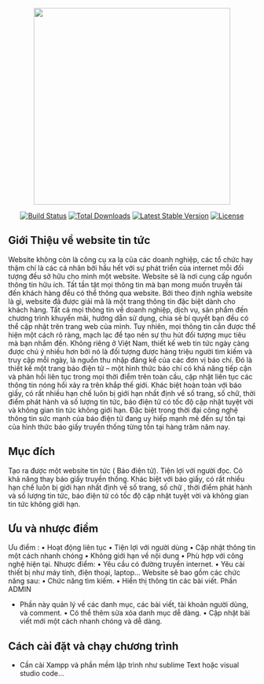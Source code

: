 <p align="center"><img src="https://res.cloudinary.com/dtfbvvkyp/image/upload/v1566331377/laravel-logolockup-cmyk-red.svg" width="400"></p>

<p align="center">
<a href="https://travis-ci.org/laravel/framework"><img src="https://travis-ci.org/laravel/framework.svg" alt="Build Status"></a>
<a href="https://packagist.org/packages/laravel/framework"><img src="https://poser.pugx.org/laravel/framework/d/total.svg" alt="Total Downloads"></a>
<a href="https://packagist.org/packages/laravel/framework"><img src="https://poser.pugx.org/laravel/framework/v/stable.svg" alt="Latest Stable Version"></a>
<a href="https://packagist.org/packages/laravel/framework"><img src="https://poser.pugx.org/laravel/framework/license.svg" alt="License"></a>
</p>

## Giới Thiệu về website tin tức

Website không còn là công cụ xa lạ của các doanh nghiệp, các tổ chức hay thậm chí là các cá nhân bởi hầu hết với sự phát triển của internet mỗi đối tượng đều sở hữu cho mình một website.
Website sẽ là nơi cung cấp nguồn thông tin hữu ích. Tất tần tật mọi thông tin mà bạn mong muốn truyền tải đến khách hàng đều có thể thông qua website. Bởi theo định nghĩa website là gì, website đã được giải mã là một trang thông tin đặc biệt dành cho khách hàng. Tất cả mọi thông tin về doanh nghiệp, dịch vụ, sản phẩm đến chương trình khuyến mãi, hướng dẫn sử dụng, chia sẻ bí quyết bạn đều có thể cập nhật trên trang web của mình. Tuy nhiên, mọi thông tin cần được thể hiện một cách rõ ràng, mạch lạc để tạo nên sự thu hút đối tượng mục tiêu mà bạn nhắm đến. 
Không riêng ở Việt Nam, thiết kế web tin tức ngày càng được chú ý nhiều hơn bởi nó là đối tượng được hàng triệu người tìm kiếm và truy cập mỗi ngày, là nguồn thu nhập đáng kể của các đơn vị báo chí. Đó là thiết kế một trang báo điện tử – một hình thức báo chí có khả năng tiếp cận và phản hồi liên tục trong mọi thời điểm trên toàn cầu, cập nhật liên tục các thông tin nóng hổi xảy ra trên khắp thế giới. Khác biệt hoàn toàn với báo giấy, có rất nhiều hạn chế luôn bị giới hạn nhất định về số trang, số chữ, thời điểm phát hành và số lượng tin tức, báo điện tử có tốc độ cập nhật tuyệt vời và không gian tin tức không giới hạn. Đặc biệt trong thời đại công nghệ thông tin sức mạnh của báo điện tử đang uy hiếp mạnh mẽ đến sự tồn tại của hình thức báo giấy truyền thống từng tồn tại hàng trăm năm nay.


## Mục đích  

 Tạo ra được một website tin tức ( Báo điện tử). Tiện lợi với người đọc. Có khả năng thay báo giấy truyền thống. Khác biệt với báo giấy, có rất nhiều hạn chế luôn bị giới hạn nhất định về số trang, số chữ , thời điểm phát hành và số lượng tin tức, báo điện tử có tốc độ cập nhật tuyệt vời và không gian tin tức không giới hạn. 

## Ưu và nhược điểm

Ưu điểm :
•	Hoạt động liên tục
•	Tiện lợi với người dùng
•	Cập nhật thông tin một cách nhanh chóng
•	Không giới hạn về nội dung
•	Phù hợp với công nghệ hiện tại.
Nhược điểm:
•	Yêu cầu có đường truyền internet.
•	Yêu cài thiết bị như máy tính, điện thoại, laptop...
Website sẽ bao gồm các chức năng sau:
•	Chức năng tìm kiếm.
•	Hiển thị thông tin các bài viết.
Phần ADMIN
- Phần này quản lý về các danh mục, các bài viết, tài  khoản người dùng, và comment.
•	Có thể thêm sửa xóa danh mục dễ dàng.
•	Cập nhật bài viết mới một cách nhanh chóng và dễ dàng.


## Cách cài đặt và chạy chương trình
- Cần cài Xampp và phần mềm lập trình như sublime Text hoặc visual studio code...
 
